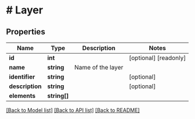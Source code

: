 # # Layer

## Properties

Name | Type | Description | Notes
------------ | ------------- | ------------- | -------------
**id** | **int** |  | [optional] [readonly]
**name** | **string** | Name of the layer |
**identifier** | **string** |  | [optional]
**description** | **string** |  | [optional]
**elements** | **string[]** |  |

[[Back to Model list]](../../README.md#models) [[Back to API list]](../../README.md#endpoints) [[Back to README]](../../README.md)

